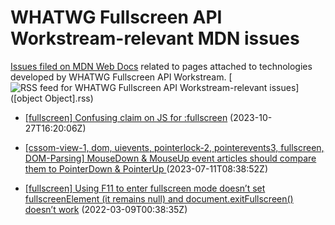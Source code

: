 # WHATWG Fullscreen API Workstream-relevant MDN issues

[Issues filed on MDN Web Docs](https://github.com/mdn/content/issues) related to pages attached to technologies developed by WHATWG Fullscreen API Workstream. [![RSS feed for WHATWG Fullscreen API Workstream-relevant issues](https://www.w3.org/QA/2007/04/feed_icon)]([object Object].rss)

* [\[fullscreen\] Confusing claim on JS for :fullscreen](https://github.com/mdn/content/issues/29856) (2023-10-27T16:20:06Z)
  
* [\[cssom-view-1, dom, uievents, pointerlock-2, pointerevents3, fullscreen, DOM-Parsing\] MouseDown & MouseUp event articles should compare them to PointerDown & PointerUp ](https://github.com/mdn/content/issues/27878) (2023-07-11T08:38:52Z)
  
* [\[fullscreen\] Using F11 to enter fullscreen mode doesn’t set fullscreenElement (it remains null) and document.exitFullscreen() doesn’t work](https://github.com/mdn/content/issues/13674) (2022-03-09T00:38:35Z)
  
